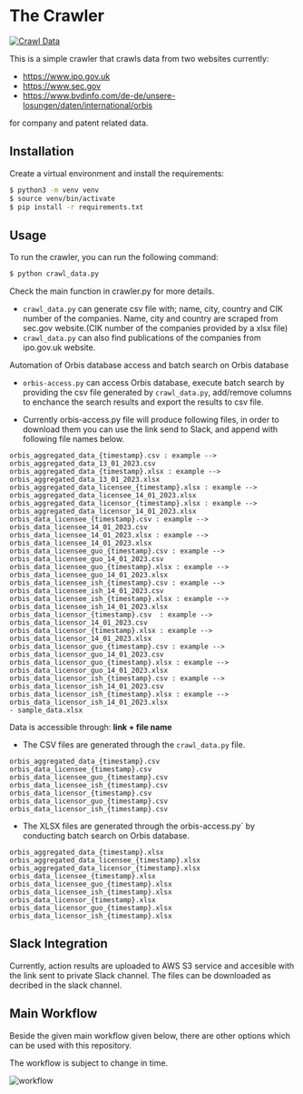 
# The Crawler 

[![Crawl Data](https://github.com/mrtrkmn/IDP-Works/actions/workflows/execute.yaml/badge.svg)](https://github.com/mrtrkmn/IDP-Works/actions/workflows/execute.yaml)

This is a simple crawler that crawls data from two websites currently:

- https://www.ipo.gov.uk
- https://www.sec.gov
- https://www.bvdinfo.com/de-de/unsere-losungen/daten/international/orbis

for company and patent related data.

## Installation

Create a virtual environment and install the requirements:
```bash 
$ python3 -m venv venv
$ source venv/bin/activate
$ pip install -r requirements.txt
```

## Usage

To run the crawler, you can run the following command:

```bash
$ python crawl_data.py
```
Check the main function in crawler.py for more details.


- `crawl_data.py` can generate csv file with; name, city, country and CIK number of the companies. Name, city and country are scraped from sec.gov website.(CIK number of the companies provided by a xlsx file)
- `crawl_data.py` can also find publications of the companies from ipo.gov.uk website. 


Automation of Orbis database access and batch search on Orbis database

- `orbis-access.py` can access Orbis database, execute batch search by providing the csv file generated by `crawl_data.py`, add/remove columns to enchance the search results and export the results to csv file.

- Currently orbis-access.py file will produce following files, in order to download them you can use the link send to Slack, and append with following file names below.


```raw
orbis_aggregated_data_{timestamp}.csv : example --> orbis_aggregated_data_13_01_2023.csv
orbis_aggregated_data_{timestamp}.xlsx : example --> orbis_aggregated_data_13_01_2023.xlsx
orbis_aggregated_data_licensee_{timestamp}.xlsx : example --> orbis_aggregated_data_licensee_14_01_2023.xlsx
orbis_aggregated_data_licensor_{timestamp}.xlsx : example --> orbis_aggregated_data_licensor_14_01_2023.xlsx
orbis_data_licensee_{timestamp}.csv : example --> orbis_data_licensee_14_01_2023.csv
orbis_data_licensee_14_01_2023.xlsx : example --> orbis_data_licensee_14_01_2023.xlsx
orbis_data_licensee_guo_{timestamp}.csv : example --> orbis_data_licensee_guo_14_01_2023.csv
orbis_data_licensee_guo_{timestamp}.xlsx : example --> orbis_data_licensee_guo_14_01_2023.xlsx
orbis_data_licensee_ish_{timestamp}.csv : example --> orbis_data_licensee_ish_14_01_2023.csv
orbis_data_licensee_ish_{timestamp}.xlsx : example --> orbis_data_licensee_ish_14_01_2023.xlsx
orbis_data_licensor_{timestamp}.csv  : example --> orbis_data_licensor_14_01_2023.csv
orbis_data_licensor_{timestamp}.xlsx : example --> orbis_data_licensor_14_01_2023.xlsx
orbis_data_licensor_guo_{timestamp}.csv : example --> orbis_data_licensor_guo_14_01_2023.csv
orbis_data_licensor_guo_{timestamp}.xlsx : example --> orbis_data_licensor_guo_14_01_2023.xlsx
orbis_data_licensor_ish_{timestamp}.csv : example --> orbis_data_licensor_ish_14_01_2023.csv
orbis_data_licensor_ish_{timestamp}.xlsx : example --> orbis_data_licensor_ish_14_01_2023.xlsx
- sample_data.xlsx
```
Data is accessible through: **link + file name** 

- The CSV files are generated through the `crawl_data.py` file.



```raw
orbis_aggregated_data_{timestamp}.csv 
orbis_data_licensee_{timestamp}.csv
orbis_data_licensee_guo_{timestamp}.csv
orbis_data_licensee_ish_{timestamp}.csv
orbis_data_licensor_{timestamp}.csv
orbis_data_licensor_guo_{timestamp}.csv
orbis_data_licensor_ish_{timestamp}.csv
```


- The XLSX files are generated through the orbis-access.py` by conducting batch search on Orbis database. 


```raw
orbis_aggregated_data_{timestamp}.xlsx
orbis_aggregated_data_licensee_{timestamp}.xlsx
orbis_aggregated_data_licensor_{timestamp}.xlsx
orbis_data_licensee_{timestamp}.xlsx
orbis_data_licensee_guo_{timestamp}.xlsx
orbis_data_licensee_ish_{timestamp}.xlsx
orbis_data_licensor_{timestamp}.xlsx
orbis_data_licensor_guo_{timestamp}.xlsx
orbis_data_licensor_ish_{timestamp}.xlsx

```


## Slack Integration 

Currently, action results are uploaded to AWS S3 service and accesible with the link sent to private Slack channel. 
The files can be downloaded as decribed in the slack channel. 



## Main Workflow 

Beside the given main workflow given below, there are other options which can be used with this repository. 

The workflow is subject to change in time. 

![workflow](https://user-images.githubusercontent.com/13614433/213180207-3855244f-29f9-42c5-ab7f-9655f0c78479.png#gh-light-mode-only)










